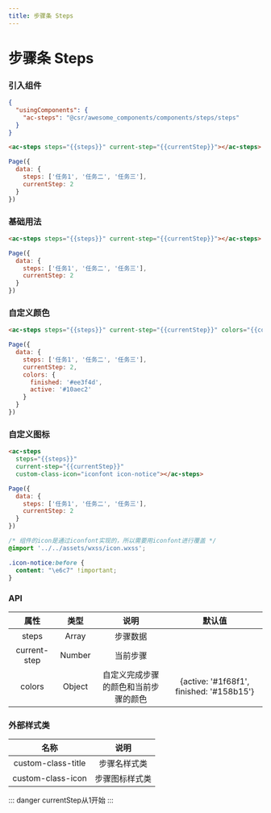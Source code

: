 ```yaml
---
title: 步骤条 Steps
---
```


# 步骤条 Steps
### 引入组件

```json
{
  "usingComponents": {
    "ac-steps": "@csr/awesome_components/components/steps/steps"
  }
}
```

```html
<ac-steps steps="{{steps}}" current-step="{{currentStep}}"></ac-steps>
```

```js
Page({
  data: {
    steps: ['任务1', '任务二', '任务三'],
    currentStep: 2
  }
})
```

### 基础用法

```html
<ac-steps steps="{{steps}}" current-step="{{currentStep}}"></ac-steps>
```

```js
Page({
  data: {
    steps: ['任务1', '任务二', '任务三'],
    currentStep: 2
  }
})
```

### 自定义颜色

```html
<ac-steps steps="{{steps}}" current-step="{{currentStep}}" colors="{{colors}}"></ac-steps>
```

```js
Page({
  data: {
    steps: ['任务1', '任务二', '任务三'],
    currentStep: 2,
    colors: {
      finished: '#ee3f4d',
      active: '#10aec2'
    }
  }
})
```

### 自定义图标

```html
<ac-steps
  steps="{{steps}}"
  current-step="{{currentStep}}"
  custom-class-icon="iconfont icon-notice"></ac-steps>
```

```js
Page({
  data: {
    steps: ['任务1', '任务二', '任务三'],
    currentStep: 2
  }
})
```

```css
/* 组件的icon是通过iconfont实现的，所以需要用iconfont进行覆盖 */
@import '../../assets/wxss/icon.wxss';

.icon-notice:before {
  content: "\e6c7" !important;
}
```

### API
| 属性 | 类型 | 说明 | 默认值 |
| :---: | :----: | :----: | :----: |
| steps | Array | 步骤数据 | 
| current-step | Number | 当前步骤 | 
| colors | Object | 自定义完成步骤的颜色和当前步骤的颜色 | {active: '#1f68f1', finished: '#158b15'}

### 外部样式类

| 名称 | 说明 |
| :---: | :----: |
| custom-class-title | 步骤名样式类 | 
| custom-class-icon | 步骤图标样式类 | 

::: danger
currentStep从1开始
:::

